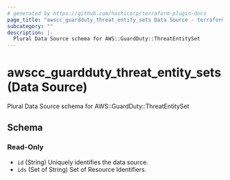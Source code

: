 ```yaml
---
# generated by https://github.com/hashicorp/terraform-plugin-docs
page_title: "awscc_guardduty_threat_entity_sets Data Source - terraform-provider-awscc"
subcategory: ""
description: |-
  Plural Data Source schema for AWS::GuardDuty::ThreatEntitySet
---
```


# awscc_guardduty_threat_entity_sets (Data Source)

Plural Data Source schema for AWS::GuardDuty::ThreatEntitySet



<!-- schema generated by tfplugindocs -->
## Schema

### Read-Only

- `id` (String) Uniquely identifies the data source.
- `ids` (Set of String) Set of Resource Identifiers.
